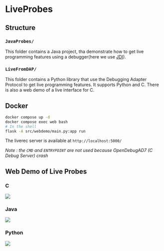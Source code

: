 # LiveProbes

## Structure

### `JavaProbes/`

This folder contains a Java project, tha demonstrate how to get live programming features using a debugger(here we use [JDI](https://docs.oracle.com/javase/8/docs/technotes/guides/jpda/jdwp-spec.html)).

### `LiveFromDAP/`

This folder contains a Python library that use the Debugging Adapter Protocol to get live programming features. It supports Python and C. There is also a web demo of a live interface for C.

## Docker

```bash
docker compose up -d
docker compose exec web bash
# In the shell
flask -A src/webdemo/main.py:app run
```

The liverec server is available at `http://localhost:5000/`




*Note : the `CMD` and `ENTRYPOINT` are not used because OpenDebugAD7 (C Debug Server) crash*


## Web Demo of Live Probes

### C
![](https://github.com/jbdoderlein/LiveProbes/blob/master/assets/dap_c_demo.gif)

### Java
![](https://github.com/jbdoderlein/LiveProbes/blob/master/assets/dap_java_demo.gif)

### Python
![](https://github.com/jbdoderlein/LiveProbes/blob/master/assets/dap_python_demo.gif)

